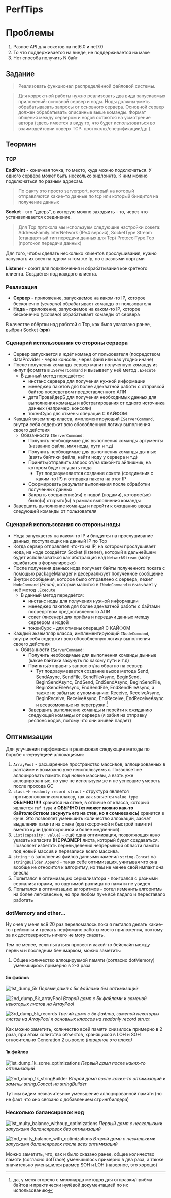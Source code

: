# PerfTips

# Проблемы

1. Разное API для сокетов на net6.0 и net7.0
2. То что поддерживается на винде, не поддерживается на маке
3. Нет способа получить N байт

## Задание

> Реализовать функционал распределённой файловой системы.
 
> Для корректной работы нужно реализовать два вида запускаемых приложений: основной сервер и ноды.
> Ноды должны уметь обрабатывазать запросы от основного сервера. 
> Основной сервер должен обрабатывать описанные выше команды. 
> Формат общения между сервером и нодой остаются на усмотрение автора (здесь имеется в виду то, что будет использоваться во взаимодейтсвии поверх TCP: протоколы/спецификации/др.).

## Теормин

### TCP

**EndPoint** - конечная точка, то место, куда можно подключаться. У одного сервера может быть несколько эндпоинтв.
К ним можно подключаться по разным адресам.

> По факту это просто server:port, который на который отправляются какие-то данные по tcp или который биндится на получение данных

**Socket** - это "дверь", в которую можно заходяить - то, через что устанавливается соединение.

> Для Tcp пртокола мы используем следующие настройки сокета:
> AddressFamily.InterNetwork (IPv4 версия),
> SocketType.Stream (стандартный тип передачи данных для Tcp)
> ProtocolType.Tcp (протокол передачи данных)

Для того, чтобы сделать несколько клиентов прослушивания, нужно запускать их всех на одном и том же Ip, но с разными портами

**Listener** - сокет для подключения и обрабатывания конкретного клиента. Создаётся под каждого клиента.

### Реализация

- **Сервер** - приложение, запускаемое на каком-то IP, которое бесконечно _(условно)_ обрабатывает команды от пользователя
- **Нода** - приложение, запускаемое на каком-то IP, которое бесконечно _(условно)_ обрабатывает команды от сервера

В качестве обёртки над работой с Tcp, как было указазано ранее, выбран Socket (**зря**)

### Сценарий использования со стороны сервера

- Сервер запускается и ждёт команд от пользователя (посредством dataProvider - через консоль, через файл или как угодно иначе)
- После получения команды сервер мапит полученную команду из инпут формата в `IServerCommand` и вызывает у неё метод `.Execute`
  - В данный метод передаётся: 
    - инстанс сервера для получения нужной информации
    - менеджер пакетов для более адекватной работы с отправкой байтов посредством предоставленного АПИ
    - датаПровайдерБ для получения необходимых данных для выполнения команды и абстрагирования от одного источника данных (например, консоли)
    - токенСурс для отмены операций С КАЙФОМ
- Каждый экземпляр класса, имплементирующий `IServerCommand`, внутри себя содержит всю обособленную логику выполнения своего действия
  - Обязанности `IServerCommand`:
    - Получить необходимые для выполнения команды аргументы (название файла, имя ноды, пути и т.д)
    - Получить необходимые для выполнения команды дынные (взять байтики файла, найти ноду у сервера и т.д)
    - Принять/отправить запрос от/на какой-то айпишник, на котором будет слушать нода
      - Тут подразумевается создание сокета (соединения с каким-то IP) и отправка пакета на этот IP  
    - Сформировать результат выполнения после обработки полученных данных
    - Закрыть соединение(ия) с нодой (нодами), которое(ые) было(и) открыто(ы) в рамках выполнения команды
- Завершить выполнение команды и перейти к ожиданию ввода следующей команды от пользователя

### Сценарий использования со стороны ноды

- Нода запускается на каком-то IP и биндится на прослушивание данных, поступающих на данный IP по Tcp
- Когда сервер отправляет что-то на IP, на котором прослушивает нода, на ноде создаётся Socket (listener), который в дальнейшем будет использоваться как 
абстракция над `NetworkStream` (могу ошибаться в формулировке)
- После получения данных нода получает байты полученного поката с помощью packageManager и десериализует полученное сообщение
- Внутри сообщения, которое было отправлено с сервера, лежет `NodeCommand` _(Enum)_, который мапится в `INodeCommand` и вызывает у неё метод `.Execute`
  - В данный метод передаётся:
    - инстанс ноды для получения нужной информации
    - менеджер пакетов для более адекватной работы с байтами посредством предоставленного АПИ
    - сокет (лисенер) для приёма и передачи данных между сервером и нодой
    - токенСурс - для отмены операций С КАЙФОМ
- Каждый экземпляр класса, имплементирующий `INodeCommand`, внутри себя содержит всю обособленную логику выполнения своего действия
    - Обязанности `IServerCommand`:
        - Получить необходимые для выполнения команды дынные (какие байтики засунуть по какому пути и т.д)
        - Принять/отправить запрос от/на обратно на сервер
            - Тут подразумевается создание вызов метода Send, SendAsync, SendFile, SendFileAsync, BeginSend, BeginSendAsync, EndSend, EndSendAsync, BeginSendFile, BeginSendFileAsync, EndSendFile, EndSendFileAsync, а также не забытые к упоминанию: Receive, ReceiveAsync, BeginReceive, ReceiveAsync, EndReceive, EndReceiveAsync и всевозможные их перегрузки [^1]
        - Завершить выполнение команды и перейти к ожиданию следующей команды от сервера (я забил на отправку респонс кодов, потому что они энивей падает)

[^1]:  да, у меня сгорело с миллиарда мeтодов для отправки/приёма байтов и практически нулёвой документацией по их использованию

## Оптимизации

Для улучшения перфоманса я реализовал следующие методы по борьбе с ~~коррупцией~~ аллокациями:

1. `ArrayPool` - расшаренное пространство массивов, аллоцированных в рантайме и возможно уже неиспользуемых. Позволяет не аллоцировать память под новые массивы, а взять уже аллоцированные, но уже не используемые и не успевшие умереть после прохода GC
2. `class` -> `readonly record struct` - структура является противоположником классу, так как является `value type` **ОБЫЧНО!!!!!** хранится на стеке, в отличие от класса, который является `ref type` и **ОБЫЧНО (хз может можно как-то байтолюбством засунуть его на стек, но я сомневаюсь)** хранится в куче.
Это позволяет уменьшить количество аллокаций, засчэт выделения памяти на стеке (краткосрочной и быстрой памяти) вместо кучи (долгосрочной и более медленной).
3. `List(capasity: value)` - ещё одна оптимизация, позволяющая явно указать капасити **(НЕ РАЗМЕР)** листа, который будет создаваться. Позволяет избегать перевыделения непрерывной области памяти под новый массив и перезаписи всего массива.
4. `string` - в заполнения файлов данными заменил `string.Concat` на `stringBuilder.Append` - такая себе оптимизация, учитывая что она вообще не относится к алгоритму, но тем не менее свой импакт она внесла
5. Попытался в оптимизацию сериализатора - поигрался с разными сериализаторами, но ощутимой разницы по памяти не увидел
6. Попытался в оптимизацию алгоритмов - хотел изменить алгоритмы на более легковесные, но при любом пуке всё падало и переставало работать

### dotMemory and other...

Ну очев у меня всё 20 раз переломалось пока я пытался делать какие-то трейсинги и трекать перфоманс работы моего приложения, поэтому за их достоверность ничего не могу сказать.

Тем не менее, если пытаться провести какой-то бейслайн между первым и последним бенчмарком, можно заметить:

1. Общее количество аллоцируемой памяти (согласно dotMemory) уменьширось примерно в 2-3 раза

#### 5к файлов

![1st_dump_5k](../Docs/Images/1st_dump_5k.jpg)
*Первый дамп с 5к файлами без оптимизаций*

![2nd_dump_5k_arrayPool](../Docs/Images/2nd_dump_5k_arrayPool.jpg)
*Второй дамп с 5к файлами и заменой некоторых листов на ArrayPool*

![3rd_dump_5k_records](../Docs/Images/3rd_dump_5k_records.jpg)
*Третий дамп с 5к файлов, заменой некоторых листов на ArrayPool и основных классов на readonly record struct*

Как можно заметить, количество всей памяти снизилось примерно в 2 раза, при этом колитство объектов, хранящихся в LOH и SOH относительно Generation 2 выросло _(наверное это плохо)_

#### 1к файлов

![1st_dump_1k_some_optimizations](../Docs/Images/1st_dump_1k_some_optimizations.jpg)
*Первый дамп после _каких-то_ оптимизаций*

![2nd_dump_1k_stringBuilder](../Docs/Images/2nd_dump_1k_stringBuilder.jpg)
*Второй дамп после _каких-то_ оптимизаций и замены string.Concat на stringBuilder*

Тут мы видим незначитеьное уменьшение аллоцированной памяти (но не факт что оно связано с добавлением стрингбилдера)

### Несколько балансировок нод

![1st_multy_balance_withoup_optimizations](../Docs/Images/1st_multy_balance_withoup_optimizations.jpg)
*Первый дамп с несколькими запусками балансировок без оптимизаций*

![2nd_multy_balance_with_optimizations](../Docs/Images/2nd_multy_balance_with_optimizations.jpg)
*Второй дамп с несколькими запусками балансировок после _всех_ оптимизаций*

Можно заметить, что, как и было сказано ранее, общее количество памяти (согласно dotTrace) уменьшилось примерно в два раза, а также значительно уменьшился размер SOH и LOH (наверное, это хорошо)